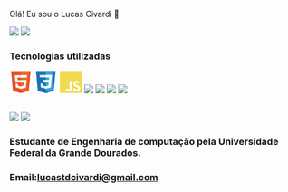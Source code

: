 Olá! Eu sou o Lucas Civardi 👋 

<div>
    <img height="150em" src="https://github-readme-stats-ten-gilt.vercel.app/api?username=LucasCiv&show_icons=true&theme=nightowl&count_private=true">
    <img height="150em" src="https://github-readme-stats-ten-gilt.vercel.app/api/top-langs/?username=LucasCiv&layout=compact&theme=nightowl">
</div>

### Tecnologias utilizadas

  <div>
    <img height='40em' src="https://raw.githubusercontent.com/devicons/devicon/master/icons/html5/html5-original.svg">
    <img height='40em' src="https://raw.githubusercontent.com/devicons/devicon/master/icons/css3/css3-original.svg">
    <img height='40em' src="https://raw.githubusercontent.com/devicons/devicon/master/icons/javascript/javascript-plain.svg">
    <img height='40em' src="https://cdn.jsdelivr.net/gh/devicons/devicon/icons/typescript/typescript-original.svg" />
    <img height='40em' src="https://cdn.jsdelivr.net/gh/devicons/devicon/icons/c/c-original.svg">
    <img height='40em' src="https://cdn.jsdelivr.net/gh/devicons/devicon/icons/tailwindcss/tailwindcss-plain.svg" >
    <img height='40em' src="https://cdn.jsdelivr.net/gh/devicons/devicon/icons/react/react-original.svg">
      
  </div>

  ##

  <div> 
  <a href="https://www.instagram.com/lucas_civardi/" target="_blank"><img src="https://img.shields.io/badge/-Instagram-%23E4405F?style=for-the-badge&logo=instagram&logoColor=white" target="_blank"></a>
  <a href="https://www.linkedin.com/in/lucas-civardi-3388b3264/" target="_blank"><img src="https://img.shields.io/badge/-LinkedIn-%230077B5?style=for-the-badge&logo=linkedin&logoColor=white" target="_blank"></a> 
</div>

### Estudante de Engenharia de computação pela Universidade Federal da Grande Dourados.
### Email:lucastdcivardi@gmail.com
